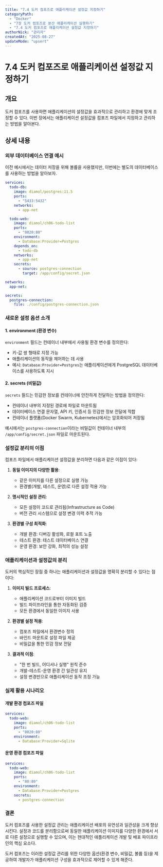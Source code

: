 ```yaml
---
title: "7.4 도커 컴포즈로 애플리케이션 설정값 지정하기"
categoryPath:
  - "Docker"
  - "7장 도커 컴포즈로 분산 애플리케이션 실행하기"
  - "7.4 도커 컴포즈로 애플리케이션 설정값 지정하기"
authorNick: "관리자"
createdAt: "2025-08-27"
updateMode: "upsert"
---
```


# 7.4 도커 컴포즈로 애플리케이션 설정값 지정하기

## 개요

도커 컴포즈를 사용하면 애플리케이션의 설정값을 효과적으로 관리하고 환경에 맞게 조정할 수 있다. 이번 장에서는 애플리케이션 설정값을 컴포즈 파일에서 지정하고 관리하는 방법을 알아본다.

## 상세 내용

### 외부 데이터베이스 연결 예시

이전 예시에서는 데이터 저장을 위해 볼륨을 사용했지만, 이번에는 별도의 데이터베이스를 사용하는 방법을 알아보자.

```yaml
services:
  todo-db:
    image: diamol/postgres:11.5
    ports:
      - "5433:5432"
    networks:
      - app-net

  todo-web:
    image: diamol/ch06-todo-list
    ports:
      - "8020:80"
    environment:
      - Database:Provider=Postgres
    depends_on:
      - todo-db
    networks:
      - app-net
    secrets:
      - source: postgres-connection
        target: /app/config/secret.json

networks:
  app-net:

secrets:
  postgres-connection:
    file: ./config/postgres-connection.json
```

### 새로운 설정 옵션 소개

#### 1. environment (환경 변수)

`environment` 필드는 컨테이너 내부에서 사용될 환경 변수를 정의한다:

- 키-값 쌍 형태로 지정 가능
- 애플리케이션의 동작을 제어하는 데 사용
- 예시: `Database:Provider=Postgres`는 애플리케이션에게 PostgreSQL 데이터베이스를 사용하도록 지시

#### 2. secrets (비밀값)

`secrets` 필드는 민감한 정보를 컨테이너에 안전하게 전달하는 방법을 정의한다:

- 컨테이너 내부의 지정된 경로에 파일로 마운트됨
- 데이터베이스 연결 문자열, API 키, 인증서 등 민감한 정보 전달에 적합
- 컨테이너 플랫폼(Docker Swarm, Kubernetes)에서는 암호화되어 저장됨

예시에서는 `postgres-connection`이라는 비밀값이 컨테이너 내부의 `/app/config/secret.json` 파일로 마운트된다.

### 설정값 분리의 이점

컴포즈 파일에서 애플리케이션 설정값을 분리하면 다음과 같은 이점이 있다:

1. **동일 이미지의 다양한 활용**:
   - 같은 이미지를 다른 설정으로 실행 가능
   - 환경별(개발, 테스트, 운영)로 다른 설정 적용 가능

2. **명시적인 설정 관리**:
   - 모든 설정이 코드로 관리됨(Infrastructure as Code)
   - 버전 관리 시스템으로 설정 변경 이력 추적 가능

3. **환경별 구성 최적화**:
   - 개발 환경: 디버깅 활성화, 로컬 포트 노출
   - 테스트 환경: 테스트 데이터베이스 연결
   - 운영 환경: 보안 강화, 최적의 성능 설정

### 애플리케이션과 설정값의 분리

도커의 핵심적인 장점 중 하나는 애플리케이션과 설정값을 명확히 분리할 수 있다는 점이다:

1. **이미지 빌드 프로세스**:
   - 애플리케이션 코드로부터 이미지 빌드
   - 빌드 파이프라인을 통한 자동화된 검증
   - 모든 환경에서 동일한 이미지 사용

2. **환경별 설정 적용**:
   - 컴포즈 파일에서 환경변수 정의
   - 바인드 마운트로 설정 파일 제공
   - 비밀값을 통한 민감 정보 전달

3. **결과적 이점**:
   - "한 번 빌드, 어디서나 실행" 원칙 준수
   - 개발-테스트-운영 환경 간 일관성 유지
   - 설정 변경만으로 애플리케이션 동작 조정 가능

### 실제 활용 시나리오

#### 개발 환경 컴포즈 파일

```yaml
services:
  todo-web:
    image: diamol/ch06-todo-list
    ports:
      - "8020:80"
    environment:
      - Database:Provider=Sqlite
```

#### 운영 환경 컴포즈 파일

```yaml
services:
  todo-web:
    image: diamol/ch06-todo-list
    ports:
      - "80:80"
    environment:
      - Database:Provider=Postgres
    secrets:
      - postgres-connection
```

### 결론

도커 컴포즈를 사용한 설정값 관리는 애플리케이션 배포의 유연성과 일관성을 크게 향상시킨다. 설정과 코드를 분리함으로써 동일한 애플리케이션 이미지를 다양한 환경에서 서로 다른 설정으로 실행할 수 있으며, 이는 현대적인 애플리케이션 개발 및 배포 파이프라인의 핵심 요소다.

도커 컴포즈는 이러한 설정값 관리를 위한 다양한 옵션(환경 변수, 비밀값, 볼륨 등)을 제공하여 개발자가 애플리케이션 구성을 효과적으로 제어할 수 있게 해준다.